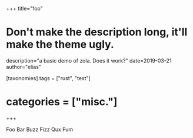 +++
title="foo"
# Don't make the description long, it'll make the theme ugly.
description="a basic demo of zola. Does it work?"
date=2019-03-21
author="elias"

[taxonomies]
tags = ["rust", "test"]
# categories = ["misc."]
+++


Foo Bar Buzz Fizz Qux Fum
